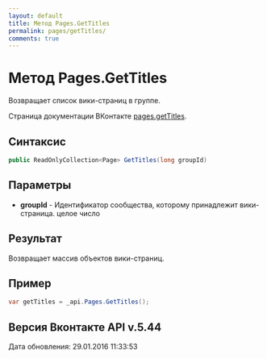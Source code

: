 ```yaml
---
layout: default
title: Метод Pages.GetTitles
permalink: pages/getTitles/
comments: true
---
```

# Метод Pages.GetTitles
Возвращает список вики-страниц в группе.

Страница документации ВКонтакте [pages.getTitles](https://vk.com/dev/pages.getTitles).

## Синтаксис
``` csharp
public ReadOnlyCollection<Page> GetTitles(long groupId)
```

## Параметры
+ **groupId** - Идентификатор сообщества, которому принадлежит вики-страница. целое число

## Результат
Возвращает массив объектов вики-страниц.

## Пример
``` csharp
var getTitles = _api.Pages.GetTitles();
```

## Версия Вконтакте API v.5.44
Дата обновления: 29.01.2016 11:33:53
